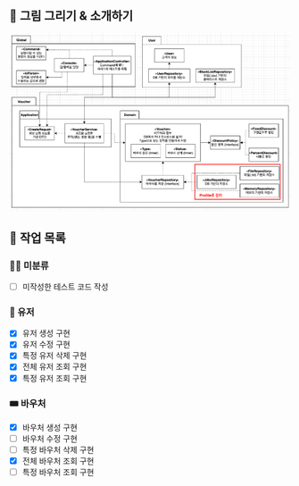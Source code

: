 ## 🎨 그림 그리기 & 소개하기
![img.png](weekly2.png)

## 🔪 작업 목록

### 🤷‍♂️ 미분류 
- [ ] 미작성한 테스트 코드 작성

### 👤 유저
- [x] 유저 생성 구현
- [x] 유저 수정 구현
- [x] 특정 유저 삭제 구현
- [x] 전체 유저 조회 구현
- [x] 특정 유저 조회 구현

### 🎟️ 바우처
- [x] 바우처 생성 구현
- [ ] 바우처 수정 구현
- [ ] 특정 바우처 삭제 구현
- [x] 전체 바우처 조회 구현
- [ ] 특정 바우처 조회 구현

